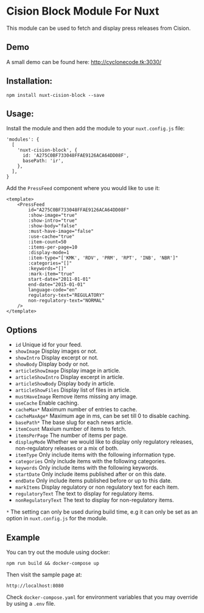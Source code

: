 # Cision Block Module For Nuxt

This module can be used to fetch and display press releases from Cision.

## Demo

A small demo can be found here: http://cyclonecode.tk:3030/

## Installation:

    npm install nuxt-cision-block --save

## Usage:

Install the module and then add the module to your `nuxt.config.js` file:

    'modules': {
      [
        'nuxt-cision-block', {
          id: 'A275C0BF733048FFAE9126ACA64DD08F',
          basePath: 'ir',
        },
      ],
    }

Add the `PressFeed` component where you would like to use it:

    <template>
        <PressFeed
            id="A275C0BF733048FFAE9126ACA64DD08F"
            :show-image="true"
            :show-intro="true"
            :show-body="false"
            :must-have-image="false"
            :use-cache="true"
            :item-count=50
            :items-per-page=10
            :display-mode=1
            :item-type="['KMK', 'RDV', 'PRM', 'RPT', 'INB', 'NBR']"
            :categories="[]"
            :keywords="[]"
            :mark-item="true"
            start-date="2011-01-01"
            end-date="2015-01-01"
            language-code="en"
            regulatory-text="REGULATORY"
            non-regulatory-text="NORMAL"
        />
    </template>

## Options

* `id` Unique id for your feed.
* `showImage` Display images or not.
* `showIntro` Display excerpt or not.
* `showBody` Display body or not.
* `articleShowImage` Display image in article.
* `articleShowIntro` Display excerpt in article.
* `articleShowBody` Display body in article.
* `articleShowFiles` Display list of files in article.
* `mustHaveImage` Remove items missing any image.
* `useCache` Enable caching.
* `cacheMax*` Maximum number of entries to cache.
* `cacheMaxAge*` Maximum age in ms, can be set till 0 to disable caching.
* `basePath*` The base slug for each news article.
* `itemCount` Maxium number of items to fetch.
* `itemsPerPage` The number of items per page.
* `displayMode` Whether we would like to display only regulatory releases,
non-regulatory releases or a mix of both.
* `itemType` Only include items with the following information type.
* `categories` Only include items with the following categories.
* `keywords` Only include items with the following keywords.
* `startDate` Only include items published after or on this date.
* `endDate` Only include items published before or up to this date.
* `markItems` Display regulatory or non regulatory text for each item.
* `regulatoryText` The text to display for regulatory items.
* `nonRegulatoryText` The text to display for non-regulatory items.

`*` The setting can only be used during build time, e.g it can only be set as an option in `nuxt.config.js`
for the module.

## Example

You can try out the module using docker:

    npm run build && docker-compose up

Then visit the sample page at:

    http://localhost:8080

Check `docker-compose.yaml` for environment variables that you may override by using a `.env` file.
